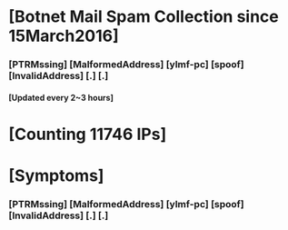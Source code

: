 # [Botnet Mail Spam Collection since 15March2016]
### [PTRMssing] [MalformedAddress] [ylmf-pc] [spoof] [InvalidAddress] [.] [.]
#### [Updated every 2~3 hours]

# [Counting 11746 IPs]

# [Symptoms] 
###   [PTRMssing] [MalformedAddress] [ylmf-pc] [spoof] [InvalidAddress] [.] [.]
